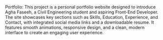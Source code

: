 Portfolio: This project is a personal portfolio website designed to introduce Agha Faseeh, a Civil Engineering student and aspiring Front-End Developer. The site showcases key sections such as Skills, Education, Experience, and Contact, with integrated social media links and a downloadable resume. It features smooth animations, responsive design, and a clean, modern interface to create an engaging user experience.

